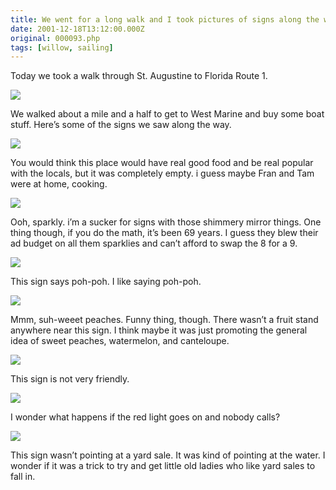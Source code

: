 ```yaml
---
title: We went for a long walk and I took pictures of signs along the way
date: 2001-12-18T13:12:00.000Z
original: 000093.php
tags: [willow, sailing]
---
```


Today we took a walk through St. Augustine to Florida Route 1.

<p class="polaroid"><img src="./nick-val-walking.jpg" /></p>

We walked about a mile and a half to get to West Marine and buy some boat stuff. Here’s some of the signs we saw along the way.

<p class="polaroid"><img src="./fran-tams.jpg" /></p>

You would think this place would have real good food and be real popular with the locals, but it was completely empty. i guess maybe Fran and Tam were at home, cooking.

<p class="polaroid"><img src="./arnett.jpg" /></p>

Ooh, sparkly. i’m a sucker for signs with those shimmery mirror things. One thing though, if you do the math, it’s been 69 years. I guess they blew their ad budget on all them sparklies and can’t afford to swap the 8 for a 9.

<p class="polaroid"><img src="./poh-pohs.jpg" /></p>

This sign says poh-poh. I like saying poh-poh.

<p class="polaroid"><img src="./sweetpeaches.jpg" /></p>

Mmm, suh-weeet peaches. Funny thing, though. There wasn’t a fruit stand anywhere near this sign. I think maybe it was just promoting the general idea of sweet peaches, watermelon, and canteloupe.

<p class="polaroid"><img src="./deadend.jpg" /></p>

This sign is not very friendly.

<p class="polaroid"><img src="./redlight.jpg" /></p>

I wonder what happens if the red light goes on and nobody calls?

<p class="polaroid"><img src="./yardsale.jpg" /></p>

This sign wasn’t pointing at a yard sale. It was kind of pointing at the water. I wonder if it was a trick to try and get little old ladies who like yard sales to fall in.
